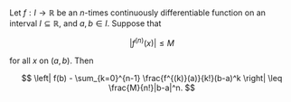 Let $f: I \to \mathbb{R}$ be an $n$-times continuously differentiable function 
on an interval $I \subseteq \mathbb{R}$, and $a, b\in I$. Suppose that 

$$
\left| f^{(n)}(x) \right| \leq M
$$

for all $x$ on $(a,b)$. Then 

$$
\left| f(b) - \sum_{k=0}^{n-1} \frac{f^{(k)}(a)}{k!}(b-a)^k \right| \leq \frac{M}{n!}|b-a|^n.
$$
